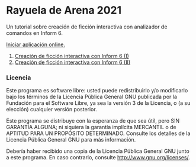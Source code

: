 # Rayuela de Arena 2021

Un tutorial sobre creación de ficción interactiva con analizador de comandos en Inform 6.

[Iniciar aplicación online.](https://jomali.github.io/rayuela-2021/)

1. [Creación de ficción interactiva con Inform 6 (I)](https://interlecturas.blogspot.com/2021/04/creacion-de-ficcion-interactiva-con.html)
2. [Creación de ficción interactiva con Inform 6 (II)](https://interlecturas.blogspot.com/2021/04/creacion-de-ficcion-interactiva-con_18.html)


### Licencia

Este programa es software libre: usted puede redistribuirlo y/o modificarlo bajo los términos de la Licencia Pública General GNU publicada por la Fundación para el Software Libre, ya sea la versión 3 de la Licencia, o (a su elección) cualquier versión posterior.

Este programa se distribuye con la esperanza de que sea útil, pero SIN GARANTÍA ALGUNA; ni siquiera la garantía implícita MERCANTIL o de APTITUD PARA UN PROPÓSITO DETERMINADO. Consulte los detalles de la Licencia Pública General GNU para más información.

Debería haber recibido una copia de la Licencia Pública General GNU junto a este programa. En caso contrario, consulte <http://www.gnu.org/licenses/>.
